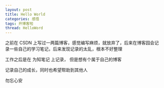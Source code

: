 ```yaml
---
layout: post
title: Hello World
categories: 感悟
tags: 开博客啦
thread: HelloWord
---
```


之前在 CSDN 上写过一两篇博客，感觉编写麻烦，就放弃了，后来在博客园会记录一些自己的学习笔记，后来发现记录的太乱，根本不好整理

工作之后是在 为知笔记 上记录， 但是想有个属于自己的博客

记录自己的成长，同时也希望帮助到其他人

勿忘心安
